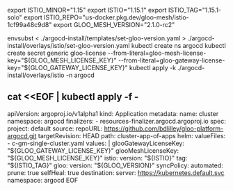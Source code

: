 export ISTIO_MINOR="1.15"
export ISTIO="1.15.1"
export ISTIO_TAG="1.15.1-solo"
export ISTIO_REPO="us-docker.pkg.dev/gloo-mesh/istio-1cf99a48c9d8"
export GLOO_MESH_VERSION="2.1.0-rc2"

envsubst < ./argocd-install/templates/set-gloo-version.yaml > ./argocd-install/overlays/istio/set-gloo-version.yaml
kubectl create ns argocd
kubectl create secret generic gloo-license --from-literal=gloo-mesh-license-key="${GLOO_MESH_LICENSE_KEY}" --from-literal=gloo-gateway-license-key="${GLOO_GATEWAY_LICENSE_KEY}"
kubectl apply -k ./argocd-install/overlays/istio -n argocd

cat <<EOF | kubectl apply -f -
---
apiVersion: argoproj.io/v1alpha1
kind: Application
metadata:
  name: cluster
  namespace: argocd
  finalizers:
    - resources-finalizer.argocd.argoproj.io
spec:
  project: default
  source:
    repoURL: https://github.com/bdlilley/gloo-platform-argocd.git
    targetRevision: HEAD
    path: cluster-app-of-apps
    helm:
      valueFiles:
      - c-gm-single-cluster.yaml
      values: |
        glooGatewayLicenseKey: "${GLOO_GATEWAY_LICENSE_KEY}"
        glooMeshLicenseKey: "${GLOO_MESH_LICENSE_KEY}"
        istio:
          version: "${ISTIO}"
          tag: "${ISTIO_TAG}"
        gloo:
          version: "${GLOO_VERSION}"
  syncPolicy:
    automated:
      prune: true
      selfHeal: true 
  destination:
    server: https://kubernetes.default.svc
    namespace: argocd
EOF